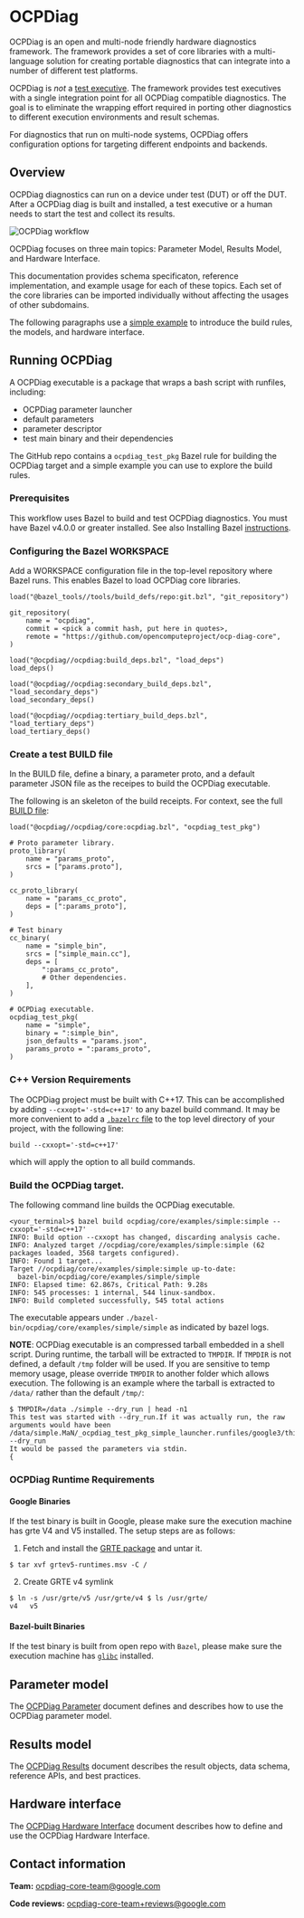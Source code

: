 # OCPDiag



<!--*
freshness: { owner: 'yuanlinw' reviewed: '2021-09-23' }
*-->

OCPDiag is an open and multi-node friendly hardware diagnostics framework. The
framework provides a set of core libraries with a multi-language solution for
creating portable diagnostics that can integrate into a number of different test
platforms.

OCPDiag is *not* a
[test executive](https://en.wikipedia.org/wiki/Test_execution_engine). The
framework provides test executives with a single integration point for all
OCPDiag compatible diagnostics. The goal is to eliminate the wrapping effort
required in porting other diagnostics to different execution environments and
result schemas.

For diagnostics that run on multi-node systems, OCPDiag offers configuration
options for targeting different endpoints and backends.

## Overview

OCPDiag diagnostics can run on a device under test (DUT) or off the DUT. After a
OCPDiag diag is built and installed, a test executive or a human needs to start
the test and collect its results.

![OCPDiag workflow](/ocpdiag/g3doc/ocpdiag_workflow.png)

OCPDiag focuses on three main topics: Parameter Model, Results Model, and
Hardware Interface.

This documentation provides schema specificaton, reference implementation, and
example usage for each of these topics. Each set of the core libraries can be
imported individually without affecting the usages of other subdomains.

The following paragraphs use a [simple example](ocpdiag/core/examples/simple/)
to introduce the build rules, the models, and hardware interface.

## Running OCPDiag

A OCPDiag executable is a package that wraps a bash script with runfiles,
including:

*   OCPDiag parameter launcher
*   default parameters
*   parameter descriptor
*   test main binary and their dependencies

The GitHub repo contains a
`ocpdiag_test_pkg` Bazel rule for building the OCPDiag target and a simple example
you can use to explore the build rules.

### Prerequisites

This workflow uses Bazel to build and test OCPDiag diagnostics. You must have
Bazel v4.0.0 or greater installed. See also Installing Bazel [instructions](https://docs.bazel.build/versions/main/install.html).


### Configuring the Bazel WORKSPACE

Add a WORKSPACE configuration file in the top-level repository where Bazel runs.
This enables Bazel to load OCPDiag core libraries.

```WORKSPACE
load("@bazel_tools//tools/build_defs/repo:git.bzl", "git_repository")

git_repository(
    name = "ocpdiag",
    commit = <pick a commit hash, put here in quotes>,
    remote = "https://github.com/opencomputeproject/ocp-diag-core",
)

load("@ocpdiag//ocpdiag:build_deps.bzl", "load_deps")
load_deps()

load("@ocpdiag//ocpdiag:secondary_build_deps.bzl", "load_secondary_deps")
load_secondary_deps()

load("@ocpdiag//ocpdiag:tertiary_build_deps.bzl", "load_tertiary_deps")
load_tertiary_deps()
```



### Create a test BUILD file

In the BUILD file, define a binary, a parameter proto, and a default parameter
JSON file as the receipes to build the OCPDiag executable.

The following is an skeleton of the build receipts. For context, see the full
[BUILD file](/ocpdiag/core/examples/simple/BUILD):

```BUILD
load("@ocpdiag//ocpdiag/core:ocpdiag.bzl", "ocpdiag_test_pkg")

# Proto parameter library.
proto_library(
    name = "params_proto",
    srcs = ["params.proto"],
)

cc_proto_library(
    name = "params_cc_proto",
    deps = [":params_proto"],
)

# Test binary
cc_binary(
    name = "simple_bin",
    srcs = ["simple_main.cc"],
    deps = [
        ":params_cc_proto",
        # Other dependencies.
    ],
)

# OCPDiag executable.
ocpdiag_test_pkg(
    name = "simple",
    binary = ":simple_bin",
    json_defaults = "params.json",
    params_proto = ":params_proto",
)
```
### C++ Version Requirements

The OCPDiag project must be built with C++17. This can be accomplished by
adding `--cxxopt='-std=c++17'` to any bazel build command. It may be more
convenient to add a [`.bazelrc` file](https://docs.bazel.build/versions/main/guide.html#bazelrc-the-bazel-configuration-file) to the top level directory of your
project, with the following line:

```
build --cxxopt='-std=c++17'
```

which will apply the option to all build commands.

### Build the OCPDiag target.

The following command line builds the OCPDiag executable.

```shell
<your_terminal>$ bazel build ocpdiag/core/examples/simple:simple --cxxopt='-std=c++17'
INFO: Build option --cxxopt has changed, discarding analysis cache.
INFO: Analyzed target //ocpdiag/core/examples/simple:simple (62 packages loaded, 3568 targets configured).
INFO: Found 1 target...
Target //ocpdiag/core/examples/simple:simple up-to-date:
  bazel-bin/ocpdiag/core/examples/simple/simple
INFO: Elapsed time: 62.867s, Critical Path: 9.28s
INFO: 545 processes: 1 internal, 544 linux-sandbox.
INFO: Build completed successfully, 545 total actions
```

The executable appears under `./bazel-bin/ocpdiag/core/examples/simple/simple` as indicated by bazel logs.

**NOTE**: OCPDiag executable is an compressed tarball embedded in a shell script.
During runtime, the tarball will be extracted to `TMPDIR`. If `TMPDIR` is not
defined, a default `/tmp` folder will be used. If you are sensitive to temp
memory usage, please override `TMPDIR` to another folder which allows execution.
The following is an example where the tarball is extracted to `/data/` rather
than the default `/tmp/`:

```
$ TMPDIR=/data ./simple --dry_run | head -n1
This test was started with --dry_run.If it was actually run, the raw arguments would have been
/data/simple.MaN/_ocpdiag_test_pkg_simple_launcher.runfiles/google3/third_party/ocpdiag/core/examples/simple/simple_bin --dry_run
It would be passed the parameters via stdin.
{
```

### OCPDiag Runtime Requirements

#### Google Binaries

If the test binary is built in Google, please make sure the execution machine
has grte V4 and V5 installed. The setup steps are as follows:

1) Fetch and install the
[GRTE package](https://ovss-quanta.googlesource.com/google3-binaries.x86_64/+/refs/heads/main/x86_64/grtev5-runtimes.msv)
and untar it.

```
$ tar xvf grtev5-runtimes.msv -C /
```

2) Create GRTE v4 symlink

```
$ ln -s /usr/grte/v5 /usr/grte/v4 $ ls /usr/grte/
v4   v5
```

#### Bazel-built Binaries

If the test binary is built from open repo with `Bazel`, please make sure the
execution machine has [`glibc`](https://www.gnu.org/software/libc/) installed.

## Parameter model

The [OCPDiag Parameter](/ocpdiag/g3doc/parameter.md) document defines
and describes how to use the OCPDiag parameter model.

## Results model

The [OCPDiag Results](/ocpdiag/g3doc/results.md) document describes
the result objects, data schema, reference APIs, and best practices.

## Hardware interface

The [OCPDiag Hardware Interface](/ocpdiag/g3doc/hardware_interface.md)
document describes how to define and use the OCPDiag Hardware Interface.

## Contact information

**Team:** ocpdiag-core-team@google.com

**Code reviews:** ocpdiag-core-team+reviews@google.com
